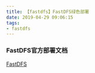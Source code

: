 ```yaml
---
title: 【fastdfs】FastDFS绿色部署
date: 2019-04-29 09:06:15
tags:
- fastdfs
---
```


### FastDFS官方部署文档

[FastDFS](https://github.com/happyfish100/fastdfs/wiki)

